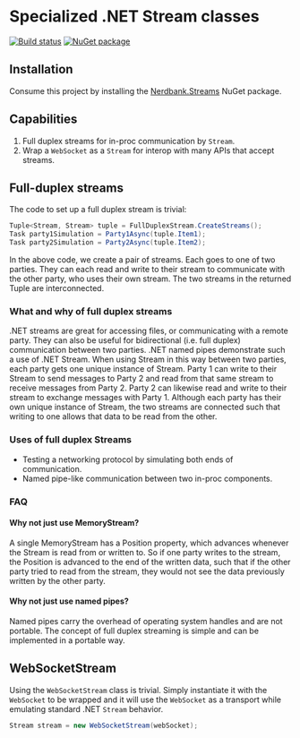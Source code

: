 Specialized .NET Stream classes
=========================

[![Build status](https://ci.appveyor.com/api/projects/status/849r1unf4tnjbpy8?svg=true)](https://ci.appveyor.com/project/AArnott/nerdbank-fullduplexstream)
[![NuGet package](https://img.shields.io/nuget/v/Nerdbank.Streams.svg)](https://nuget.org/packages/Nerdbank.Streams)

## Installation

Consume this project by installing the [Nerdbank.Streams][1] NuGet package.

## Capabilities

1. Full duplex streams for in-proc communication by `Stream`.
2. Wrap a `WebSocket` as a `Stream` for interop with many APIs that accept streams.

## Full-duplex streams

The code to set up a full duplex stream is trivial:

```cs
Tuple<Stream, Stream> tuple = FullDuplexStream.CreateStreams();
Task party1Simulation = Party1Async(tuple.Item1);
Task party2Simulation = Party2Async(tuple.Item2);
```

In the above code, we create a pair of streams. Each goes to one of two parties.
They can each read and write to their stream to communicate with the other party,
who uses their own stream. The two streams in the returned Tuple are interconnected.

### What and why of full duplex streams

.NET streams are great for accessing files, or communicating with a remote party.
They can also be useful for bidirectional (i.e. full duplex) communication between
two parties. .NET named pipes demonstrate such a use of .NET Stream.
When using Stream in this way between two parties, each party gets one unique instance
of Stream. Party 1 can write to their Stream to send messages to Party 2 and read
from that same stream to receive messages from Party 2.
Party 2 can likewise read and write to their stream to exchange messages with Party 1.
Although each party has their own unique instance of Stream, the two streams are
connected such that writing to one allows that data to be read from the other.

### Uses of full duplex Streams

* Testing a networking protocol by simulating both ends of communication.
* Named pipe-like communication between two in-proc components.

### FAQ

#### Why not just use MemoryStream?

A single MemoryStream has a Position property, which advances whenever the Stream is
read from or written to. So if one party writes to the stream, the Position is advanced
to the end of the written data, such that if the other party tried to read from the stream,
they would not see the data previously written by the other party.

#### Why not just use named pipes?

Named pipes carry the overhead of operating system handles and are not portable.
The concept of full duplex streaming is simple and can be implemented in a portable way.

## WebSocketStream

Using the `WebSocketStream` class is trivial. Simply instantiate it with the `WebSocket`
to be wrapped and it will use the `WebSocket` as a transport while emulating standard
.NET `Stream` behavior.

```cs
Stream stream = new WebSocketStream(webSocket);
```

[1]: https://nuget.org/packages/Nerdbank.Streams
